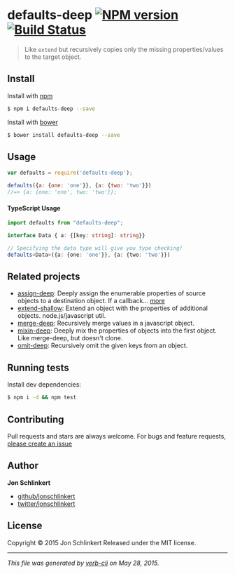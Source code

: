# defaults-deep [![NPM version](https://badge.fury.io/js/defaults-deep.svg)](http://badge.fury.io/js/defaults-deep)  [![Build Status](https://travis-ci.org/jonschlinkert/defaults-deep.svg)](https://travis-ci.org/jonschlinkert/defaults-deep)

> Like `extend` but recursively copies only the missing properties/values to the target object.

## Install

Install with [npm](https://www.npmjs.com/)

```sh
$ npm i defaults-deep --save
```

Install with [bower](http://bower.io/)

```sh
$ bower install defaults-deep --save
```

## Usage

```js
var defaults = require('defaults-deep');

defaults({a: {one: 'one'}}, {a: {two: 'two'}})
//=> {a: {one: 'one', two: 'two'}};
```

#### TypeScript Usage
```typescript
import defaults from "defaults-deep";

interface Data { a: {[key: string]: string}}

// Specifying the data type will give you type checking!
defaults<Data>({a: {one: 'one'}}, {a: {two: 'two'}})
```

## Related projects

* [assign-deep](https://github.com/jonschlinkert/assign-deep): Deeply assign the enumerable properties of source objects to a destination object. If a callback… [more](https://github.com/jonschlinkert/assign-deep)
* [extend-shallow](https://github.com/jonschlinkert/extend-shallow): Extend an object with the properties of additional objects. node.js/javascript util.
* [merge-deep](https://github.com/jonschlinkert/merge-deep): Recursively merge values in a javascript object.
* [mixin-deep](https://github.com/jonschlinkert/mixin-deep): Deeply mix the properties of objects into the first object. Like merge-deep, but doesn't clone.
* [omit-deep](https://github.com/jonschlinkert/omit-deep): Recursively omit the given keys from an object.

## Running tests

Install dev dependencies:

```sh
$ npm i -d && npm test
```

## Contributing

Pull requests and stars are always welcome. For bugs and feature requests, [please create an issue](https://github.com/jonschlinkert/defaults-deep/issues/new)

## Author

**Jon Schlinkert**

+ [github/jonschlinkert](https://github.com/jonschlinkert)
+ [twitter/jonschlinkert](http://twitter.com/jonschlinkert)

## License

Copyright © 2015 Jon Schlinkert
Released under the MIT license.

***

_This file was generated by [verb-cli](https://github.com/assemble/verb-cli) on May 28, 2015._
